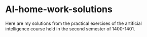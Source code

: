 # AI-home-work-solutions
Here are my solutions from the practical exercises of the artificial intelligence course held in the second semester of 1400-1401.
